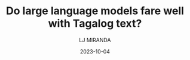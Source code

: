 ---
layout: post
type: post
title: "Do large language models fare well with Tagalog text?"
date: 2023-10-04
category: notebook
comments: true
author: "LJ MIRANDA"
published: true
tags: [nlp, tagalog, low-resource languages, prodigy, natural language processing, machine learning]
description: |
    Large language models showed promise on structured prediction tasks like NER and text categorization.
    But how well do they perform when presented with Tagalog text?
    I'll explore that question in this blog post.
excerpt: |
    Large language models showed promise on structured prediction tasks like NER and text categorization.
    But how well do they perform when presented with Tagalog text?
    I'll explore that question in this blog post.
---